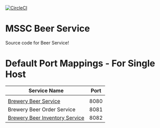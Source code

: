 [![CircleCI](https://circleci.com/gh/JulioAvalos/mssc-beer-order-service.svg?style=svg)](https://circleci.com/gh/JulioAvalos/mssc-beer-order-service)
# MSSC Beer Service

Source code for Beer Service!

# Default Port Mappings - For Single Host
| Service Name | Port | 
| --------| -----|
|  |  |
| [Brewery Beer Service](https://github.com/JulioAvalos/mssc-beer-service) | 8080 |
| Brewery Beer Order Service  | 8081 |
| [Brewery Beer Inventory Service](https://github.com/JulioAvalos/mssc-beer-inventory-service) | 8082 |